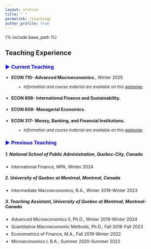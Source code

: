 ```yaml
---
layout: archive
title: " "
permalink: /teaching/
author_profile: true
---
```


{% include base_path %}
## Teaching Experience
### <span style="color:blue;"> ▶ Current Teaching </span>
<ul style="padding-left: 20px; list-style-type: disc;">
  <li style="margin-bottom: 1px; font-size: 14px;"> 
    <strong> ECON 710- Advanced Macroeconomics.</strong>, Winter 2025
  </li>
  <ul style="padding-left: 40px; list-style-type: disc;">
    <li style="margin-bottom: 20px; font-size: 13px;"> 
<i> Information and course material are available on this 
<a href="https://avoumatsodo.github.io/pages/econ-710-details/" target="_blank">webpage</a>.  </i>
  </li>
  </ul>

  <li style="margin-bottom: 20px; font-size: 14px;"> 
    <strong> ECON 698- International Finance and Sustainability.</strong>
  </li>

   <li style="margin-bottom: 20px; font-size: 14px;"> 
    <strong> ECON 608- Managerial Economics.</strong>
  </li>
  
  <li style="margin-bottom: 2px; font-size: 14px;"> 
    <strong>ECON 317- Money, Banking, and Financial Institutions.</strong>
  </li>
  
  <ul style="padding-left: 40px; list-style-type: disc;">
    <li style="margin-bottom: 20px; font-size: 13px;"> 
<i> Information and course material are available on this 
<a href="https://avoumatsodo.github.io/pages/econ-317-details/" target="_blank">webpage</a>.  </i>
  </li>
  </ul>
  
</ul>


### <span style="color:blue;"> ▶ Previous Teaching</span>

##### <i> 1. National School of Public Administration, Quebec-City, Canada </i>
<ul style="padding-left: 20px; list-style-type: disc;">
  <li style="margin-bottom: 7px; font-size: 14px;"> 
    International Finance, MPA, Winter 2024 
  </li>
</ul>

##### <i> 2. University of Quebec at Montreal, Montreal, Canada </i>
<ul style="padding-left: 20px; list-style-type: disc;">
  <li style="margin-bottom: 7px; font-size: 14px;"> 
    Intermediate Macroeconomics, B.A., Winter 2019-Winter 2023 
  </li>
</ul>

##### <i> 3. Teaching Assistant, University of Quebec at Montreal, Montreal-Canada </i>
<ul style="padding-left: 20px; list-style-type: disc;">
  <li style="margin-bottom: 7px; font-size: 14px;"> 
    Advanced Microeconomics II, Ph.D., Winter 2019-Winter 2024
  </li>
  <li style="margin-bottom: 7px; font-size: 14px;"> 
    Quantitative Macroeconomic Methods, Ph.D., Fall 2018-Fall 2023
  </li>
  <li style="margin-bottom: 7px; font-size: 14px;"> 
    Econometrics of Finance, M.A., Fall 2019-Winter 2022
  </li>
  <li style="margin-bottom: 7px; font-size: 14px;"> 
    Microeconomics I, B.A., Summer 2020-Summer 2022
  </li>
</ul>


<!-- <hr style="border-top: 2px solid #8c8b8b; width:100%;"> -->

<!-- <a href="http://avoumatsodo.github.io/files/teaching_statement.pdf" target="_blank">Teaching Statement</a> -->

<!-- <a href="http://avoumatsodo.github.io/files/teaching_evaluation.pdf" target="_blank">Teaching Evaluations</a> -->







